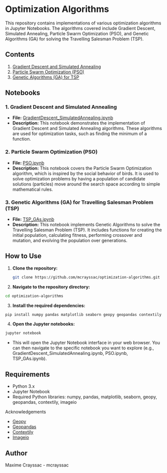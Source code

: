 # Optimization Algorithms

This repository contains implementations of various optimization algorithms in Jupyter Notebooks. The algorithms covered include Gradient Descent, Simulated Annealing, Particle Swarm Optimization (PSO), and Genetic Algorithms (GA) for solving the Travelling Salesman Problem (TSP).

## Contents

1. [Gradient Descent and Simulated Annealing](GradientDescent_SimulatedAnnealing.ipynb)
2. [Particle Swarm Optimization (PSO)](PSO.ipynb)
3. [Genetic Algorithms (GA) for TSP](TSP_GAs/TSP_GAs.ipynb)

## Notebooks

### 1. Gradient Descent and Simulated Annealing

- **File:** [GradientDescent_SimulatedAnnealing.ipynb](GradientDescent_SimulatedAnnealing.ipynb)
- **Description:** This notebook demonstrates the implementation of Gradient Descent and Simulated Annealing algorithms. These algorithms are used for optimization tasks, such as finding the minimum of a function.

### 2. Particle Swarm Optimization (PSO)

- **File:** [PSO.ipynb](PSO.ipynb)
- **Description:** This notebook covers the Particle Swarm Optimization algorithm, which is inspired by the social behavior of birds. It is used to solve optimization problems by having a population of candidate solutions (particles) move around the search space according to simple mathematical rules.

### 3. Genetic Algorithms (GA) for Travelling Salesman Problem (TSP)

- **File:** [TSP_GAs.ipynb](TSP_GAs/TSP_GAs.ipynb)
- **Description:** This notebook implements Genetic Algorithms to solve the Travelling Salesman Problem (TSP). It includes functions for creating the initial population, calculating fitness, performing crossover and mutation, and evolving the population over generations.

## How to Use

1. **Clone the repository:**
   ```sh
   git clone https://github.com/mcrayssac/optimization-algorithms.git
   ```
   
2. **Navigate to the repository directory:**
  ```sh
  cd optimization-algorithms
  ```

3. **Install the required dependencies:**
  ```sh
  pip install numpy pandas matplotlib seaborn geopy geopandas contextily imageio
  ```

4. **Open the Jupyter notebooks:**
  ```sh
  jupyter notebook
  ````	
  - This will open the Jupyter Notebook interface in your web browser. You can then navigate to the specific notebook you want to explore (e.g., GradientDescent_SimulatedAnnealing.ipynb, PSO.ipynb, TSP_GAs.ipynb).

## Requirements

- Python 3.x
- Jupyter Notebook
- Required Python libraries: numpy, pandas, matplotlib, seaborn, geopy, geopandas, contextily, imageio

Acknowledgements
- [Geopy](https://geopy.readthedocs.io/)
- [Geopandas](https://geopandas.org/)
- [Contextily](https://contextily.readthedocs.io/)
- [Imageio](https://imageio.readthedocs.io/)

## Author
Maxime Crayssac - mcrayssac
